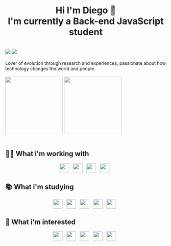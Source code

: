 
<h1 align="center">Hi I'm Diego 👋<br/> I'm currently a Back-end JavaScript student</h1>

<br/>

<div> 
  <a href = "mailto:diego-s.novaes@hotmail.com"><img src="https://img.shields.io/badge/-Email-%23333?style=for-the-badge&logo=gmail&logoColor=white" target="_blank"></a>
  <a href="https://www.linkedin.com/in/diego-novaes-9a26b6190/" target="_blank"><img src="https://img.shields.io/badge/-LinkedIn-%230077B5?style=for-the-badge&logo=linkedin&logoColor=white" target="_blank"></a> 
</div>
<br/>
Lover of evolution through research and experiences, passionate about how technology changes the world and people.
<br/>
<br/>

 <div>
  <img height="180em" src="https://github-readme-stats.vercel.app/api?username=D-nDev&show_icons=true&theme=dracula&include_all_commits=true&count_private=true"/>
  <img height="180em" src="https://github-readme-stats.vercel.app/api/top-langs/?username=D-nDev&layout=compact&langs_count=7&theme=dracula"/>
</div>

<br/>

## 👨‍💻 What i'm working with
  <div align="center">
<img align="center" src="https://cdn.jsdelivr.net/gh/devicons/devicon/icons/javascript/javascript-plain.svg" height="30">&nbsp;&nbsp;
<img align="center" src="https://cdn.jsdelivr.net/gh/devicons/devicon/icons/nodejs/nodejs-plain.svg" height="30">&nbsp;&nbsp;
<img align="center" src="https://cdn.jsdelivr.net/gh/devicons/devicon/icons/react/react-original.svg" height="30">&nbsp;&nbsp;
<img align="center" src="https://cdn.jsdelivr.net/gh/devicons/devicon/icons/postgresql/postgresql-plain.svg" height="30">&nbsp;&nbsp;
<br/>
  </div>
  

## 📚 What i'm studying
  <div align="center">
<img align="center" src="https://iconape.com/wp-content/files/eo/370609/svg/370609.svg" height="30">&nbsp;&nbsp;
<img align="center" src="https://cdn.jsdelivr.net/gh/devicons/devicon/icons/amazonwebservices/amazonwebservices-original.svg" height="30">&nbsp;&nbsp;
<img align="center" src="https://cdn.jsdelivr.net/gh/devicons/devicon/icons/python/python-original.svg" height="30">&nbsp;&nbsp;
<img align="center" src="https://cdn.jsdelivr.net/gh/devicons/devicon/icons/flask/flask-original.svg" height="30">&nbsp;&nbsp;
<img align="center" src="https://cdn.jsdelivr.net/gh/devicons/devicon/icons/kotlin/kotlin-original.svg" height="30">&nbsp;&nbsp;
<br/>
  </div>

## 🤔 What i'm interested
  <div align="center">
<img align="center" src="https://cdn.jsdelivr.net/gh/devicons/devicon/icons/typescript/typescript-original.svg" height="30">&nbsp;&nbsp;
<img align="center" src="https://cdn.jsdelivr.net/gh/devicons/devicon/icons/mongodb/mongodb-original.svg" height="30">&nbsp;&nbsp;
<img align="center" src="https://cdn.jsdelivr.net/gh/devicons/devicon/icons/redis/redis-original.svg" height="30">&nbsp;&nbsp;
<img align="center" src="https://cdn.jsdelivr.net/gh/devicons/devicon/icons/docker/docker-original.svg" height="30">&nbsp;&nbsp;
<img align="center" src="https://cdn.jsdelivr.net/gh/devicons/devicon/icons/socketio/socketio-original.svg" height="30">&nbsp;&nbsp;
  </div>
